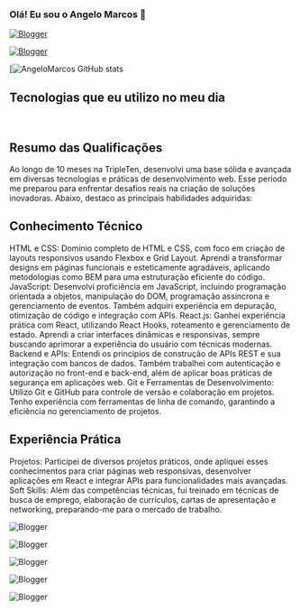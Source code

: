 ### Olá! Eu sou o Angelo Marcos 👋

[![Blogger](https://img.shields.io/website-up-down-green-red/http/monip.org.svg)](https://angelomarcos.github.io/Portifolio/)



[![Blogger](https://img.shields.io/badge/LinkedIn-0077B5?style=for-the-badge&logo=linkedin&logoColor=white)](https://www.linkedin.com/in/angelo-marcos-116122181/)



[![AngeloMarcos GitHub stats](https://github-readme-stats.vercel.app/api?username=AngeloMarcos&theme=blue-green)


## Tecnologias que eu utilizo no meu dia


<div style="display: inline_block"><br/>
    <img align="center" alt>

</div>

## Resumo das Qualificações

Ao longo de 10 meses na TripleTen, desenvolvi uma base sólida e avançada em diversas tecnologias e práticas de desenvolvimento web. Esse período me preparou para enfrentar desafios reais na criação de soluções inovadoras. Abaixo, destaco as principais habilidades adquiridas:
<h2>Conhecimento Técnico</h2>
    HTML e CSS: Domínio completo de HTML e CSS, com foco em criação de layouts responsivos usando Flexbox e Grid Layout. Aprendi a transformar designs em páginas funcionais e esteticamente agradáveis, aplicando metodologias como BEM 
    para uma estruturação eficiente do código.
    JavaScript: Desenvolvi proficiência em JavaScript, incluindo programação orientada a objetos, manipulação do DOM, programação assíncrona e gerenciamento de eventos. Também adquiri experiência em depuração, otimização de código e integração com APIs.
    React.js: Ganhei experiência prática com React, utilizando React Hooks, roteamento e gerenciamento de estado. Aprendi a criar interfaces dinâmicas e responsivas, sempre buscando aprimorar a experiência do usuário com técnicas modernas.
    Backend e APIs: Entendi os princípios de construção de APIs REST e sua integração com bancos de dados. Também trabalhei com autenticação e autorização no front-end e back-end, além de aplicar boas práticas de segurança em aplicações web.
    Git e Ferramentas de Desenvolvimento: Utilizo Git e GitHub para controle de versão e colaboração em projetos. Tenho experiência com ferramentas de linha de comando, garantindo a eficiência no gerenciamento de projetos.
    <h2>Experiência Prática</h2>
    Projetos: Participei de diversos projetos práticos, onde apliquei esses conhecimentos para criar páginas web responsivas, desenvolver aplicações em React e integrar APIs para funcionalidades mais avançadas.
    Soft Skills: Além das competências técnicas, fui treinado em técnicas de busca de emprego, elaboração de currículos, cartas de apresentação e networking, preparando-me para o mercado de trabalho.



![Blogger](https://img.shields.io/badge/HTML-239120?style=for-the-badge&logo=html5&logoColor=white)



![Blogger](https://img.shields.io/badge/CSS-239120?&style=for-the-badge&logo=css3&logoColor=whit)


![Blogger](https://img.shields.io/badge/JavaScript-F7DF1E?style=for-the-badge&logo=javascript&logoColor=black)


![Blogger](https://img.shields.io/badge/Node.js-43853D?style=for-the-badge&logo=node.js&logoColor=white)


![Blogger](https://img.shields.io/badge/MySQL-00000F?style=for-the-badge&logo=mysql&logoColor=white)
